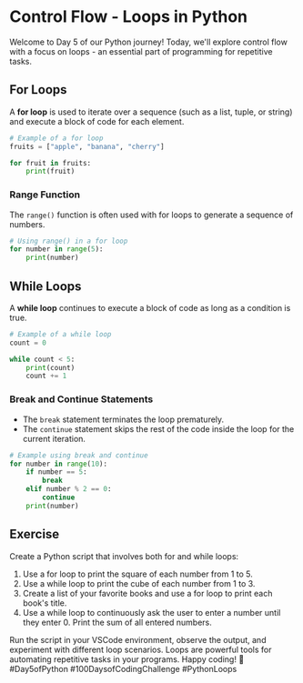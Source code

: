 # Control Flow - Loops in Python

Welcome to Day 5 of our Python journey! Today, we'll explore control flow with a focus on loops - an essential part of programming for repetitive tasks.

## For Loops

A **for loop** is used to iterate over a sequence (such as a list, tuple, or string) and execute a block of code for each element.

```python
# Example of a for loop
fruits = ["apple", "banana", "cherry"]

for fruit in fruits:
    print(fruit)
```

### Range Function

The `range()` function is often used with for loops to generate a sequence of numbers.

```python
# Using range() in a for loop
for number in range(5):
    print(number)
```

## While Loops

A **while loop** continues to execute a block of code as long as a condition is true.

```python
# Example of a while loop
count = 0

while count < 5:
    print(count)
    count += 1
```

### Break and Continue Statements

- The `break` statement terminates the loop prematurely.
- The `continue` statement skips the rest of the code inside the loop for the current iteration.

```python
# Example using break and continue
for number in range(10):
    if number == 5:
        break
    elif number % 2 == 0:
        continue
    print(number)
```

## Exercise

Create a Python script that involves both for and while loops:

1. Use a for loop to print the square of each number from 1 to 5.
2. Use a while loop to print the cube of each number from 1 to 3.
3. Create a list of your favorite books and use a for loop to print each book's title.
4. Use a while loop to continuously ask the user to enter a number until they enter 0. Print the sum of all entered numbers.

Run the script in your VSCode environment, observe the output, and experiment with different loop scenarios. Loops are powerful tools for automating repetitive tasks in your programs. Happy coding! 🚀 #Day5ofPython #100DaysofCodingChallenge #PythonLoops